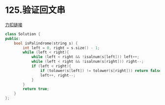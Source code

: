# 125.验证回文串

[力扣链接](https://leetcode.cn/problems/valid-palindrome/description/)

```cpp
class Solution {
public:
    bool isPalindrome(string s) {
        int left = 0, right = s.size() - 1;
        while (left < right){
            while (left < right && !isalnum(s[left])) left++;
            while (left < right && !isalnum(s[right])) right--;
            if (left < right){
                if (tolower(s[left]) != tolower(s[right])) return false;
                left++, right--;
            }
        }
        return true;
    }
};
```